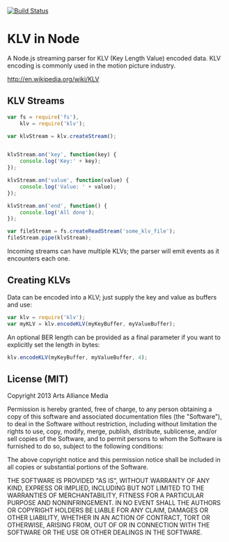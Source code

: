[![Build Status](https://travis-ci.org/artsalliancemedia/node-klv.png)](http://travis-ci.org/artsalliancemedia/node-klv)

KLV in Node
===================

A Node.js streaming parser for KLV (Key Length Value) encoded data. KLV encoding is commonly used in the motion picture industry.

http://en.wikipedia.org/wiki/KLV

KLV Streams
-----------

```javascript
var fs = require('fs'),
    klv = require('klv');

var klvStream = klv.createStream();


klvStream.on('key', function(key) {
	console.log('Key:' + key);
});

klvStream.on('value', function(value) {
	console.log('Value: ' + value);
});

klvStream.on('end', function() {
	console.log('All done');
});

var fileStream = fs.createReadStream('some_klv_file');
fileStream.pipe(klvStream);
```

Incoming streams can have multiple KLVs; the parser will emit events as it encounters each one.

Creating KLVs
-------------

Data can be encoded into a KLV; just supply the key and value as buffers and use:

```javascript
var klv = require('klv');
var myKLV = klv.encodeKLV(myKeyBuffer, myValueBuffer);
```

An optional BER length can be provided as a final parameter if you want to explicitly set the length in bytes:

```javascript
klv.encodeKLV(myKeyBuffer, myValueBuffer, 4);
```

License (MIT)
-------------

Copyright 2013 Arts Alliance Media

Permission is hereby granted, free of charge, to any person obtaining a copy of this software and associated documentation files (the "Software"), to deal in the Software without restriction, including without limitation the rights to use, copy, modify, merge, publish, distribute, sublicense, and/or sell copies of the Software, and to permit persons to whom the Software is furnished to do so, subject to the following conditions:

The above copyright notice and this permission notice shall be included in all copies or substantial portions of the Software.

THE SOFTWARE IS PROVIDED "AS IS", WITHOUT WARRANTY OF ANY KIND, EXPRESS OR IMPLIED, INCLUDING BUT NOT LIMITED TO THE WARRANTIES OF MERCHANTABILITY, FITNESS FOR A PARTICULAR PURPOSE AND NONINFRINGEMENT. IN NO EVENT SHALL THE AUTHORS OR COPYRIGHT HOLDERS BE LIABLE FOR ANY CLAIM, DAMAGES OR OTHER LIABILITY, WHETHER IN AN ACTION OF CONTRACT, TORT OR OTHERWISE, ARISING FROM, OUT OF OR IN CONNECTION WITH THE SOFTWARE OR THE USE OR OTHER DEALINGS IN THE SOFTWARE.